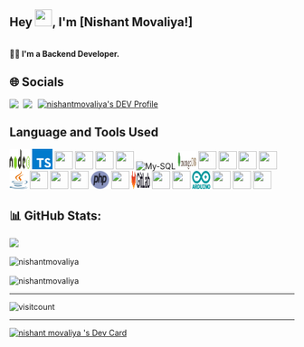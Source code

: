 ## Hey <img src="https://github.com/TheDudeThatCode/TheDudeThatCode/blob/master/Assets/Hi.gif" height="30" width="30">, I'm [Nishant Movaliya!] 

<br/>
<b>👨‍💻 I'm a Backend Developer.</b>

<!--
**nishantmovaliya/nishantmovaliya** is a ✨ _special_ ✨ repository because its `README.md` (this file) appears on your GitHub profile.

Here are some ideas to get you started:

- 🔭 I’m currently working on ...
- 🌱 I’m currently learning ...
- 👯 I’m looking to collaborate on ...
- 🤔 I’m looking for help with ...
- 💬 Ask me about ...
- 📫 How to reach me: ...
- 😄 Pronouns: ...
- ⚡ Fun fact: ...
-->
## 🌐 Socials

<a href="https://dev.to/nishantmovaliya">
  <img src="https://d2fltix0v2e0sb.cloudfront.net/dev-badge.svg" alt="nishantmovaliya's DEV Profile" height="30" width="30">
</a>
<a href="https://www.linkedin.com/in/nishant-movaliya-6b8813169/">
  <img align="left" width="24px" src="https://cdn.jsdelivr.net/npm/simple-icons@v3/icons/linkedin.svg"  />
</a>
<a href="mailto:nishantpatel7042@gmail.com">
  <img align="left" width="26px" src="https://cdn.jsdelivr.net/npm/simple-icons@v3/icons/gmail.svg" />
</a>

## Language and Tools Used
<p>
<img height="36" width="36" src="https://raw.githubusercontent.com/gilbarbara/logos/c122ccfcfdb15d9958a85696ff2460ac3b01f8ca/logos/nodejs.svg" />
<img height="36" width="36" src="https://raw.githubusercontent.com/gilbarbara/logos/c122ccfcfdb15d9958a85696ff2460ac3b01f8ca/logos/typescript.svg" />
<img height="32" width="32" src="https://raw.githubusercontent.com/gilbarbara/logos/c122ccfcfdb15d9958a85696ff2460ac3b01f8ca/logos/nestjs.svg"/>
<img height="32" width="32" src="https://raw.githubusercontent.com/gilbarbara/logos/c122ccfcfdb15d9958a85696ff2460ac3b01f8ca/logos/socket.io.svg"/>
<img height="32" width="32" src="https://raw.githubusercontent.com/gilbarbara/logos/c122ccfcfdb15d9958a85696ff2460ac3b01f8ca/logos/redis.svg"/>
<img height="32" width="32" src="https://raw.githubusercontent.com/gilbarbara/logos/c122ccfcfdb15d9958a85696ff2460ac3b01f8ca/logos/postgresql.svg"/>
 <img src="https://raw.githubusercontent.com/gilbarbara/logos/master/logos/mysql.svg" alt="My-SQL" width="35" height="35"/>
<img height="32" width="32" src="https://raw.githubusercontent.com/gilbarbara/logos/c122ccfcfdb15d9958a85696ff2460ac3b01f8ca/logos/mongodb.svg"/>
<img height="32" width="32" src="https://raw.githubusercontent.com/gilbarbara/logos/c122ccfcfdb15d9958a85696ff2460ac3b01f8ca/logos/git.svg" />
<img height="32" width="32" src="https://raw.githubusercontent.com/gilbarbara/logos/c122ccfcfdb15d9958a85696ff2460ac3b01f8ca/logos/aws.svg" />
 <img height="32" width="32" src="https://raw.githubusercontent.com/gilbarbara/logos/c122ccfcfdb15d9958a85696ff2460ac3b01f8ca/logos/c.svg" />
 <img height="32" width="32" src="https://raw.githubusercontent.com/gilbarbara/logos/c122ccfcfdb15d9958a85696ff2460ac3b01f8ca/logos/c-plusplus.svg" />
 <img height="32" width="32" src="https://raw.githubusercontent.com/gilbarbara/logos/c122ccfcfdb15d9958a85696ff2460ac3b01f8ca/logos/java.svg" />
 <img height="32" width="32" src="https://raw.githubusercontent.com/gilbarbara/logos/c122ccfcfdb15d9958a85696ff2460ac3b01f8ca/logos/python.svg" />
 <img height="32" width="32" src="https://raw.githubusercontent.com/gilbarbara/logos/c122ccfcfdb15d9958a85696ff2460ac3b01f8ca/logos/html-5.svg" />
 <img height="32" width="32" src="https://raw.githubusercontent.com/gilbarbara/logos/c122ccfcfdb15d9958a85696ff2460ac3b01f8ca/logos/css-3.svg" />
 <img height="32" width="32" src="https://raw.githubusercontent.com/gilbarbara/logos/c122ccfcfdb15d9958a85696ff2460ac3b01f8ca/logos/php.svg" />
 <img height="32" width="32" src="https://raw.githubusercontent.com/gilbarbara/logos/c122ccfcfdb15d9958a85696ff2460ac3b01f8ca/logos/github.svg" />
<img height="32" width="32" src="https://raw.githubusercontent.com/gilbarbara/logos/c122ccfcfdb15d9958a85696ff2460ac3b01f8ca/logos/gitlab.svg" />
 <img height="32" width="32" src="https://raw.githubusercontent.com/gilbarbara/logos/c122ccfcfdb15d9958a85696ff2460ac3b01f8ca/logos/visual-studio-code.svg" />
 <img height="32" width="32" src="https://cdn.jsdelivr.net/npm/simple-icons@v3/icons/anaconda.svg" />
 <img height="32" width="32" src="https://raw.githubusercontent.com/gilbarbara/logos/c122ccfcfdb15d9958a85696ff2460ac3b01f8ca/logos/arduino.svg" />
 <img height="32" width="32" src="https://raw.githubusercontent.com/gilbarbara/logos/c122ccfcfdb15d9958a85696ff2460ac3b01f8ca/logos/jupyter.svg" />
 <img height="32" width="32" src="https://cdn.jsdelivr.net/npm/simple-icons@v3/icons/androidstudio.svg" />
 <img height="32" width="32" src="https://cdn.jsdelivr.net/npm/simple-icons@v3/icons/adobepremierepro.svg" />
 
 </p>

## 📊 GitHub Stats:

<p>
<img src="https://github-readme-stats.vercel.app/api?username=nishantmovaliya&count_private=true&theme=dark&hide_border=false" align="center"/>
<!-- <img src="https://github-readme-stats.vercel.app/api?username=nishantmovaliya&show_icons=true&locale=en&theme" alt="nishantmovaliya" /> -->
<br/><br/>
<img src="https://github-readme-streak-stats.herokuapp.com/?user=nishantmovaliya&theme=dark&hide_border=false" alt="nishantmovaliya" />
<br/><br/>
<img src="https://github-readme-stats.vercel.app/api/top-langs?username=nishantmovaliya&show_icons=true&locale=en&layout=compact&theme=dark&hide_border=false" alt="nishantmovaliya" />
</p>

<!-- ## 📈 Leetcode Stats:
![Leetcode Stats](https://leetcard.jacoblin.cool/nishantmovaliya?ext=heatmap) -->

---
<!-- [![](https://visitcount.itsvg.in/api?id=nishantmovaliya&icon=0&color=0)](https://visitcount.itsvg.in) -->
<img src="https://visitcount.itsvg.in/api?id=nishantmovaliya&icon=0&color=0" alt="visitcount" />

<hr>
<a href="https://app.daily.dev/nishant4"><img src="https://api.daily.dev/devcards/v2/EhBaHx51B2sh1AtLphynI.png?type=default&r=y7e" width="356" alt="nishant movaliya 's Dev Card"/></a>
